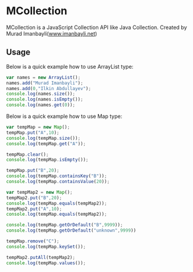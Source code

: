 # MCollection
MCollection is a JavaScript Collection API like Java Collection.
Created by Murad Imanbayli(www.imanbayli.net)

## Usage

Below is a quick example how to use ArrayList type:

```js
var names = new ArrayList();
names.add("Murad Imanbayli");
names.add(0,"Ilkin Abdullayev");
console.log(names.size());
console.log(names.isEmpty());
console.log(names.get(0));
```
Below is a quick example how to use Map type:

```js
var tempMap = new Map();
tempMap.put("A",10);
console.log(tempMap.size());
console.log(tempMap.get("A"));

tempMap.clear();
console.log(tempMap.isEmpty());

tempMap.put("B",20);
console.log(tempMap.containsKey("B"));
console.log(tempMap.containsValue(20));

var tempMap2 = new Map();
tempMap2.put("B",20);
console.log(tempMap.equals(tempMap2));
tempMap2.put("A",10);
console.log(tempMap.equals(tempMap2));

console.log(tempMap.getOrDefault("B",9999));
console.log(tempMap.getOrDefault("unknown",9999))

tempMap.remove("C");
console.log(tempMap.keySet());

tempMap2.putAll(tempMap2);
console.log(tempMap.values());
```

